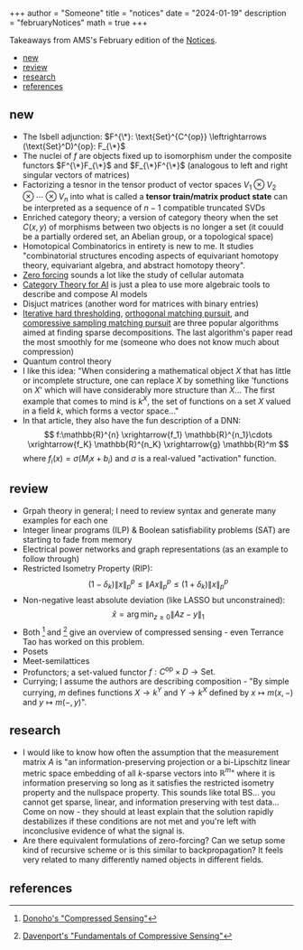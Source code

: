 +++
author = "Someone"
title = "notices"
date = "2024-01-19"
description = "februaryNotices"
math = true
+++

Takeaways from AMS's February edition of the [Notices](https://www.ams.org/journals/notices/202402/202402FullIssue.pdf?cat=fullissue&trk=fullissue202402).
<!--more-->

- [new](#new)
- [review](#review)
- [research](#research)
- [references](#references)

## new

- The Isbell adjunction: $F^{\*}: \text{Set}^{C^{op}} \leftrightarrows (\text{Set}^D)^{op}: F_{\*}$
- The nuclei of $f$ are objects fixed up to isomorphism under the composite functors $F^{\*}F_{\*}$ and $F_{\*}F^{\*}$ (analogous to left and right singular vectors of matrices)
- Factorizing a tesnor in the tensor product of vector spaces $V_1\otimes V_2\otimes\cdots\otimes V_n$ into what is called a **tensor train/matrix product state** can be interpreted as a sequence of $n-1$ compatible truncated SVDs
- Enriched category theory; a version of category theory when the set $C(x,y)$ of morphisms between two objects is no longer a set (it couuld be a partially ordered set, an Abelian group, or a topological space)
- Homotopical Combinatorics in entirety is new to me. It studies "combinatorial structures encoding aspects of equivariant homotopy theory, equivariant algebra, and abstract homotopy theory".
- [Zero forcing](https://arxiv.org/pdf/2204.01810.pdf) sounds a lot like the study of cellular automata
- [Category Theory for AI](https://cats.for.ai/) is just a plea to use more algebraic tools to describe and compose AI models
- Disjuct matrices (another word for matrices with binary entries)
- [Iterative hard thresholding](https://arxiv.org/pdf/0805.0510.pdf), [orthogonal matching pursuit](https://www.di.ens.fr/~mallat/papiers/MallatPursuit93.pdf), and [compressive sampling matching pursuit](https://www.sciencedirect.com/science/article/pii/S1063520308000638) are three popular algorithms aimed at finding sparse decompositions. The last algorithm's paper read the most smoothly for me (someone who does not know much about compression)
- Quantum control theory
- I like this idea: "When considering a mathematical object $X$ that has little or incomplete structure, one can replace $X$ by something like 'functions on $X$' which will have considerably more structure than $X$... The first example that comes to mind is $k^X$, the set of functions on a set $X$ valued in a field $k$, which forms a vector space..."
- In that article, they also have the fun description of a DNN:
$$ f:\mathbb{R}^{n} \xrightarrow{f_1} \mathbb{R}^{n_1}\cdots \xrightarrow{f_K} \mathbb{R}^{n_K} \xrightarrow{g} \mathbb{R}^m $$
where $f_i(x)=\sigma(M_i x + b_i)$ and $\sigma$ is a real-valued "activation" function.


## review

- Grpah theory in general; I need to review syntax and generate many examples for each one
- Integer linear programs (ILP) & Boolean satisfiability problems (SAT) are starting to fade from memory
- Electrical power networks and graph representations (as an example to follow through)
- Restricted Isometry Property (RIP): 
  $$(1-\delta_k)\lVert x \rVert_{p}^{p} \leq \lVert Ax \rVert_{p}^{p}\leq (1+\delta_k)\lVert x \rVert_{p}^{p}$$
- Non-negative least absolute deviation (like LASSO but unconstrained): 
  $$\hat{x} = \arg\min_{z\geq 0} \lVert Az-y \rVert_{1}$$
- Both [^1] and [^2] give an overview of compressed sensing - even Terrance Tao has worked on this problem.
- Posets
- Meet-semilattices
- Profunctors; a set-valued functor $f: C^{\text{op}}\times D\rightarrow \text{Set}.$
- Currying; I assume the authors are describing composition - "By simple currying, $m$ defines functions $X\rightarrow k^Y$ and $Y\rightarrow k^X$ defined by $x\mapsto m(x,-)$ and $y\mapsto m(-,y)$".


## research

- I would like to know how often the assumption that the measurement matrix $A$ is "an information-preserving projection or a bi-Lipschitz linear metric space embedding of all $k$-sparse vectors into $\mathbb{R}^m$" where it is information preserving so long as it satisfies the restricted isometry property and the nullspace property. This sounds like total BS... you cannot get sparse, linear, and information preserving with test data... Come on now - they should at least explain that the solution rapidly destabilizes if these conditions are not met and you're left with inconclusive evidence of what the signal is.
- Are there equivalent formulations of zero-forcing? Can we setup some kind of recursive scheme or is this similar to backpropagation? It feels very related to many differently named objects in different fields.
  

## references

[^1]: [Donoho's "Compressed Sensing"](https://www.cmor-faculty.rice.edu/~yzhang/caam699/Image%20papers/CompSensing.pdf)
[^2]: [Davenport's "Fundamentals of Compressive Sensing"](https://www.cmor-faculty.rice.edu/~yzhang/caam699/Image%20papers/CompSensing.pdf)

